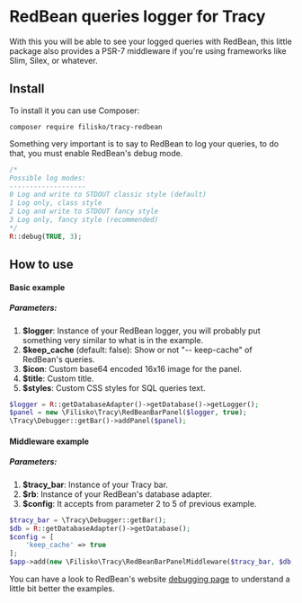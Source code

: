 # RedBean queries logger for Tracy
With this you will be able to see your logged queries with RedBean, this little package also provides a PSR-7 middleware if you're using frameworks like Slim, Silex, or whatever.

## Install
To install it you can use Composer:

`composer require filisko/tracy-redbean`

Something very important is to say to RedBean to log your queries, to do that, you must enable RedBean's debug mode.
```php
/*
Possible log modes:
-------------------
0 Log and write to STDOUT classic style (default)
1 Log only, class style
2 Log and write to STDOUT fancy style
3 Log only, fancy style (recommended)
*/
R::debug(TRUE, 3);
```


## How to use

#### Basic example

##### Parameters:
1. **$logger**: Instance of your RedBean logger, you will probably put something very similar to what is in the example.
2. **$keep_cache** (default: false): Show or not "-- keep-cache" of RedBean's queries.
3. **$icon**: Custom base64 encoded 16x16 image for the panel.
4. **$title**: Custom title.
5. **$styles**: Custom CSS styles for SQL queries text.


```php
$logger = R::getDatabaseAdapter()->getDatabase()->getLogger();
$panel = new \Filisko\Tracy\RedBeanBarPanel($logger, true);
\Tracy\Debugger::getBar()->addPanel($panel);
```

#### Middleware example
##### Parameters:
1. **$tracy_bar**: Instance of your Tracy bar.
2. **$rb**: Instance of your RedBean's database adapter.
3. **$config**: It accepts from parameter 2 to 5 of previous example.

```php
$tracy_bar = \Tracy\Debugger::getBar();
$db = R::getDatabaseAdapter()->getDatabase();
$config = [
    'keep_cache' => true
];
$app->add(new \Filisko\Tracy\RedBeanBarPanelMiddleware($tracy_bar, $db, $config));
```

You can have a look to RedBean's website [debugging page](http://www.redbeanphp.com/index.php?p=/debugging) to understand a little bit better the examples.

